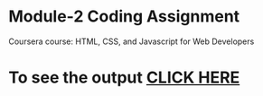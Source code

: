 

# Module-2 Coding Assignment

Coursera course: HTML, CSS, and Javascript for Web Developers

# To see the output [CLICK HERE](https://Venkata-sai-k.github.io/Coursera-HTML-CSS-and-JavaScript-for-Web-Developers/Assignments/module-2/index.html)

